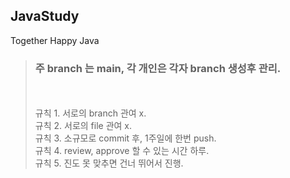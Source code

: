 ## JavaStudy
Together Happy Java
<blockquote>
  <h3>주 branch 는 main, 각 개인은 각자 branch 생성후 관리.</h3><br><br>
  규칙 1. 서로의 branch 관여 x.<br>
  규칙 2. 서로의 file 관여 x.<br>
  규칙 3. 소규모로 commit 후, 1주일에 한번 push.<br>
  규칙 4. review, approve 할 수 있는 시간 하루.<br>
  규칙 5. 진도 못 맞추면 건너 뛰어서 진행.<br>
</blockquote>
